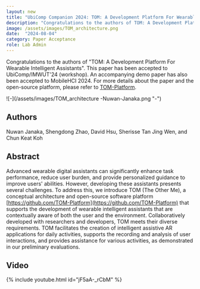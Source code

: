 ```yaml
---
layout: new
title: "UbiComp Companion 2024: TOM: A Development Platform For Wearable Intelligent Assistants"
description: "Congratulations to the authors of TOM: A Development Platform For Wearable Intelligent Assistants."
image: /assets/images/TOM_architecture.png
date:  "2024-08-04"
category: Paper Acceptance
role: Lab Admin
---
```


Congratulations to the authors of "TOM: A Development Platform For Wearable Intelligent Assistants". This paper has been accepted to UbiComp/IMWUT'24 (workshop). An accompanying demo paper has also been accepted to MobileHCI 2024. For more details about the paper and the open-source platform, please refer to [TOM-Platform](https://github.com/TOM-Platform).

![-](/assets/images/TOM_architecture -Nuwan-Janaka.png "-")


## Authors

Nuwan Janaka, Shengdong Zhao, David Hsu, Sherisse Tan Jing Wen, and Chun Keat Koh


## Abstract

Advanced wearable digital assistants can significantly enhance task performance, reduce user burden, and provide personalized guidance to improve users' abilities. However, developing these assistants presents several challenges. To address this, we introduce TOM (The Other Me), a conceptual architecture and open-source software platform [https://github.com/TOM-Platform](https://github.com/TOM-Platform) that supports the development of wearable intelligent assistants that are contextually aware of both the user and the environment. Collaboratively developed with researchers and developers, TOM meets their diverse requirements. TOM facilitates the creation of intelligent assistive AR applications for daily activities, supports the recording and analysis of user interactions, and provides assistance for various activities, as demonstrated in our preliminary evaluations.


## Video 
{% include youtube.html id="jF5aA-_rCbM" %}
